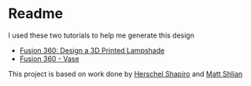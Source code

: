 # Readme

I used these two tutorials to help me generate this design

- [Fusion 360: Design a 3D Printed Lampshade](https://www.youtube.com/watch?v=3PnKBSOulwo)
- [Fusion 360 - Vase](https://www.youtube.com/watch?v=HAiG0uTcnSs)

This project is based on work done by [Herschel Shapiro](https://herschelshapiro.com/) and [Matt Shlian](https://www.mattshlian.com/)
